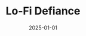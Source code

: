 ---
layout: track
title: Lo-Fi Defiance
permalink: /tracks/lo-fi-defiance/
description: "A StudioRich lo-fi track."
image: /assets/covers/lo-fi-defiance.webp
date: 2025-01-01
duration: "138.52"
album: "Stranger Vibes"
mood: []
genre: [lo-fi, ambient, chillhop]
featured: true

---